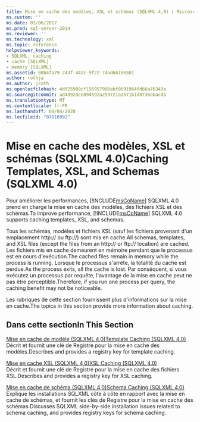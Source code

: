 ```yaml
---
title: Mise en cache des modèles, XSL et schémas (SQLXML 4,0) | Microsoft Docs
ms.custom: ''
ms.date: 03/06/2017
ms.prod: sql-server-2014
ms.reviewer: ''
ms.technology: xml
ms.topic: reference
helpviewer_keywords:
- SQLXML, caching
- cache [SQLXML]
- memory [SQLXML]
ms.assetid: 80b4fa79-243f-442c-9f22-74ad66186501
author: rothja
ms.author: jroth
ms.openlocfilehash: 4df25909cf156957908abf0691964fd66a76343a
ms.sourcegitcommit: ad4d92dce894592a259721a1571b1d8736abacdb
ms.translationtype: MT
ms.contentlocale: fr-FR
ms.lasthandoff: 08/04/2020
ms.locfileid: "87610992"
---
```

# <a name="caching-templates-xsl-and-schemas-sqlxml-40"></a><span data-ttu-id="f9a8d-102">Mise en cache des modèles, XSL et schémas (SQLXML 4.0)</span><span class="sxs-lookup"><span data-stu-id="f9a8d-102">Caching Templates, XSL, and Schemas (SQLXML 4.0)</span></span>
  <span data-ttu-id="f9a8d-103">Pour améliorer les performances, [!INCLUDE[msCoName](../../../includes/msconame-md.md)] SQLXML 4.0 prend en charge la mise en cache des modèles, des fichiers XSL et des schémas.</span><span class="sxs-lookup"><span data-stu-id="f9a8d-103">To improve performance, [!INCLUDE[msCoName](../../../includes/msconame-md.md)] SQLXML 4.0 supports caching templates, XSL, and schemas.</span></span>  
  
 <span data-ttu-id="f9a8d-104">Tous les schémas, modèles et fichiers XSL (sauf les fichiers provenant d'un emplacement http:// ou ftp://) sont mis en cache.</span><span class="sxs-lookup"><span data-stu-id="f9a8d-104">All schemas, templates, and XSL files (except the files from an http:// or ftp:// location) are cached.</span></span> <span data-ttu-id="f9a8d-105">Les fichiers mis en cache demeurent en mémoire pendant que le processus est en cours d'exécution.</span><span class="sxs-lookup"><span data-stu-id="f9a8d-105">The cached files remain in memory while the process is running.</span></span> <span data-ttu-id="f9a8d-106">Lorsque le processus s'arrête, la totalité du cache est perdue.</span><span class="sxs-lookup"><span data-stu-id="f9a8d-106">As the process exits, all the cache is lost.</span></span> <span data-ttu-id="f9a8d-107">Par conséquent, si vous exécutez un processus par requête, l'avantage de la mise en cache peut ne pas être perceptible.</span><span class="sxs-lookup"><span data-stu-id="f9a8d-107">Therefore, if you run one process per query, the caching benefit may not be noticeable.</span></span>  
  
 <span data-ttu-id="f9a8d-108">Les rubriques de cette section fournissent plus d'informations sur la mise en cache.</span><span class="sxs-lookup"><span data-stu-id="f9a8d-108">The topics in this section provide more information about caching.</span></span>  
  
## <a name="in-this-section"></a><span data-ttu-id="f9a8d-109">Dans cette section</span><span class="sxs-lookup"><span data-stu-id="f9a8d-109">In This Section</span></span>  
 [<span data-ttu-id="f9a8d-110">Mise en cache de modèle &#40;SQLXML 4,0&#41;</span><span class="sxs-lookup"><span data-stu-id="f9a8d-110">Template Caching &#40;SQLXML 4.0&#41;</span></span>](template-caching-sqlxml-4-0.md)  
 <span data-ttu-id="f9a8d-111">Décrit et fournit une clé de Registre pour la mise en cache des modèles.</span><span class="sxs-lookup"><span data-stu-id="f9a8d-111">Describes and provides a registry key for template caching.</span></span>  
  
 [<span data-ttu-id="f9a8d-112">Mise en cache XSL &#40;SQLXML 4,0&#41;</span><span class="sxs-lookup"><span data-stu-id="f9a8d-112">XSL Caching &#40;SQLXML 4.0&#41;</span></span>](xsl-caching-sqlxml-4-0.md)  
 <span data-ttu-id="f9a8d-113">Décrit et fournit une clé de Registre pour la mise en cache des fichiers XSL.</span><span class="sxs-lookup"><span data-stu-id="f9a8d-113">Describes and provides a registry key for XSL caching.</span></span>  
  
 [<span data-ttu-id="f9a8d-114">Mise en cache de schéma &#40;SQLXML 4,0&#41;</span><span class="sxs-lookup"><span data-stu-id="f9a8d-114">Schema Caching &#40;SQLXML 4.0&#41;</span></span>](schema-caching-sqlxml-4-0.md)  
 <span data-ttu-id="f9a8d-115">Explique les installations SQLXML côte à côte en rapport avec la mise en cache de schémas, et fournit les clés de Registre pour la mise en cache des schémas.</span><span class="sxs-lookup"><span data-stu-id="f9a8d-115">Discusses SQLXML side-by-side installation issues related to schema caching, and provides registry keys for schema caching.</span></span>  
  
  
